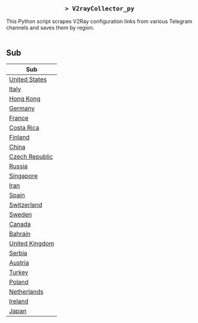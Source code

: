 <h3 align="center">
    <samp>&gt; V2rayCollector_py</samp>
</h3>

This Python script scrapes V2Ray configuration links from various Telegram channels and saves them by region.
<br>
<br>
## Sub
| Sub |
|-----|
| [United States](https://raw.githubusercontent.com/freetomaid/Vxray-country/main/sub/United%20States/config.txt) |
| [Italy](https://raw.githubusercontent.com/freetomaid/Vxray-country/main/sub/Italy/config.txt) |
| [Hong Kong](https://raw.githubusercontent.com/freetomaid/Vxray-country/main/sub/Hong%20Kong/config.txt) |
| [Germany](https://raw.githubusercontent.com/freetomaid/Vxray-country/main/sub/Germany/config.txt) |
| [France](https://raw.githubusercontent.com/freetomaid/Vxray-country/main/sub/France/config.txt) |
| [Costa Rica](https://raw.githubusercontent.com/freetomaid/Vxray-country/main/sub/Costa%20Rica/config.txt) |
| [Finland](https://raw.githubusercontent.com/freetomaid/Vxray-country/main/sub/Finland/config.txt) |
| [China](https://raw.githubusercontent.com/freetomaid/Vxray-country/main/sub/China/config.txt) |
| [Czech Republic](https://raw.githubusercontent.com/freetomaid/Vxray-country/main/sub/Czech%20Republic/config.txt) |
| [Russia](https://raw.githubusercontent.com/freetomaid/Vxray-country/main/sub/Russia/config.txt) |
| [Singapore](https://raw.githubusercontent.com/freetomaid/Vxray-country/main/sub/Singapore/config.txt) |
| [Iran](https://raw.githubusercontent.com/freetomaid/Vxray-country/main/sub/Iran/config.txt) |
| [Spain](https://raw.githubusercontent.com/freetomaid/Vxray-country/main/sub/Spain/config.txt) |
| [Switzerland](https://raw.githubusercontent.com/freetomaid/Vxray-country/main/sub/Switzerland/config.txt) |
| [Sweden](https://raw.githubusercontent.com/freetomaid/Vxray-country/main/sub/Sweden/config.txt) |
| [Canada](https://raw.githubusercontent.com/freetomaid/Vxray-country/main/sub/Canada/config.txt) |
| [Bahrain](https://raw.githubusercontent.com/freetomaid/Vxray-country/main/sub/Bahrain/config.txt) |
| [United Kingdom](https://raw.githubusercontent.com/freetomaid/Vxray-country/main/sub/United%20Kingdom/config.txt) |
| [Serbia](https://raw.githubusercontent.com/freetomaid/Vxray-country/main/sub/Serbia/config.txt) |
| [Austria](https://raw.githubusercontent.com/freetomaid/Vxray-country/main/sub/Austria/config.txt) |
| [Turkey](https://raw.githubusercontent.com/freetomaid/Vxray-country/main/sub/Turkey/config.txt) |
| [Poland](https://raw.githubusercontent.com/freetomaid/Vxray-country/main/sub/Poland/config.txt) |
| [Netherlands](https://raw.githubusercontent.com/freetomaid/Vxray-country/main/sub/Netherlands/config.txt) |
| [Ireland](https://raw.githubusercontent.com/freetomaid/Vxray-country/main/sub/Ireland/config.txt) |
| [Japan](https://raw.githubusercontent.com/freetomaid/Vxray-country/main/sub/Japan/config.txt) |





















































































































































































































































































































































































































































































































































































































































































































































































































































































































































































































































































































































































































































































































































































































































































































































































































































































































































































































































































































































































































































































































































































































































































































































































































































































































































































































































































































































































































































































































































































































































































































































































































































































































































































































































































































































































































































































































































































































































































































